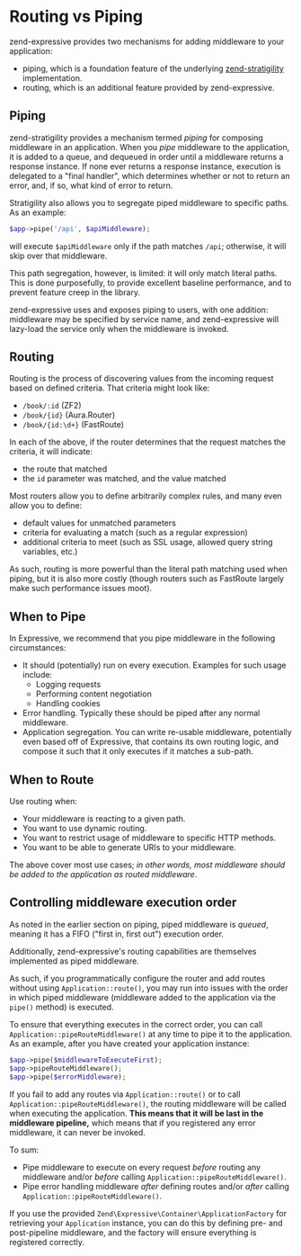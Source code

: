 # Routing vs Piping

zend-expressive provides two mechanisms for adding middleware to your
application:

- piping, which is a foundation feature of the underlying
  [zend-stratigility](https://github.com/zendframework/zend-stratigility)
  implementation.
- routing, which is an additional feature provided by zend-expressive.

## Piping

zend-stratigility provides a mechanism termed *piping* for composing middleware
in an application. When you *pipe* middleware to the application, it is added to
a queue, and dequeued in order until a middleware returns a response instance.
If none ever returns a response instance, execution is delegated to a "final
handler", which determines whether or not to return an error, and, if so, what
kind of error to return.

Stratigility also allows you to segregate piped middleware to specific paths. As
an example:

```php
$app->pipe('/api', $apiMiddleware);
```

will execute `$apiMiddleware` only if the path matches `/api`; otherwise, it
will skip over that middleware.

This path segregation, however, is limited: it will only match literal paths.
This is done purposefully, to provide excellent baseline performance, and to
prevent feature creep in the library.

zend-expressive uses and exposes piping to users, with one addition: middleware
may be specified by service name, and zend-expressive will lazy-load the service
only when the middleware is invoked.

## Routing

Routing is the process of discovering values from the incoming request based on
defined criteria. That criteria might look like:

- `/book/:id` (ZF2)
- `/book/{id}` (Aura.Router)
- `/book/{id:\d+}` (FastRoute)

In each of the above, if the router determines that the request matches the
criteria, it will indicate:

- the route that matched
- the `id` parameter was matched, and the value matched

Most routers allow you to define arbitrarily complex rules, and many even allow
you to define:

- default values for unmatched parameters
- criteria for evaluating a match (such as a regular expression)
- additional criteria to meet (such as SSL usage, allowed query string
  variables, etc.)

As such, routing is more powerful than the literal path matching used when
piping, but it is also more costly (though routers such as FastRoute largely
make such performance issues moot).

## When to Pipe

In Expressive, we recommend that you pipe middleware in the following
circumstances:

- It should (potentially) run on every execution. Examples for such usage
  include:
  - Logging requests
  - Performing content negotiation
  - Handling cookies
- Error handling. Typically these should be piped after any normal middleware.
- Application segregation. You can write re-usable middleware, potentially even
  based off of Expressive, that contains its own routing logic, and compose it
  such that it only executes if it matches a sub-path.

## When to Route

Use routing when:

- Your middleware is reacting to a given path.
- You want to use dynamic routing.
- You want to restrict usage of middleware to specific HTTP methods.
- You want to be able to generate URIs to your middleware.

The above cover most use cases; *in other words, most middleware should be added
to the application as routed middleware*.

## Controlling middleware execution order

As noted in the earlier section on piping, piped middleware is *queued*, meaning
it has a FIFO ("first in, first out") execution order.

Additionally, zend-expressive's routing capabilities are themselves implemented
as piped middleware.

As such, if you programmatically configure the router and add routes without
using `Application::route()`, you may run into issues with the order in which
piped middleware (middleware added to the application via the `pipe()` method)
is executed.

To ensure that everything executes in the correct order, you can call
`Application::pipeRouteMiddleware()` at any time to pipe it to the application.
As an example, after you have created your application instance:

```php
$app->pipe($middlewareToExecuteFirst);
$app->pipeRouteMiddleware();
$app->pipe($errorMiddleware);
```

If you fail to add any routes via `Application::route()` or to call
`Application::pipeRouteMiddleware()`, the routing middleware will be called
when executing the application. **This means that it will be last in the
middleware pipeline,** which means that if you registered any error
middleware, it can never be invoked.

To sum:

- Pipe middleware to execute on every request *before* routing any middleware
  and/or *before* calling `Application::pipeRouteMiddleware()`.
- Pipe error handling middleware *after* defining routes and/or *after* calling
  `Application::pipeRouteMiddleware()`.

If you use the provided `Zend\Expressive\Container\ApplicationFactory` for
retrieving your `Application` instance, you can do this by defining pre- and
post-pipeline middleware, and the factory will ensure everything is registered
correctly.

